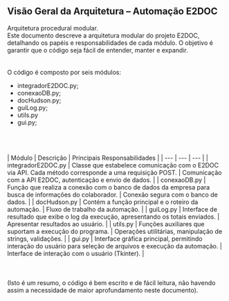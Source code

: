 ## Visão Geral da Arquitetura – Automação E2DOC

Arquitetura procedural modular.\
Este documento descreve a arquitetura modular do projeto E2DOC, detalhando os papéis e responsabilidades de cada módulo. O objetivo é garantir que o código seja fácil de entender, manter e expandir.
<br/>
<br/>
<br/>
O código é composto por seis módulos:
- integradorE2DOC.py;
- conexaoDB.py;
- docHudson.py;
- guiLog.py;
- utils.py
- gui.py;
<br/>
<br/>
<br/>
| Módulo | Descrição | Principais Responsabilidades |
| --- | --- | --- |
| integradorE2DOC.py | Classe que estabelece comunicação com o E2DOC via API. Cada método corresponde a uma requisição POST. | Comunicação com a API E2DOC, autenticação e envio de dados. |
| conexaoDB.py | Função que realiza a conexão com o banco de dados da empresa para busca de informações do colaborador. |	Conexão segura com o banco de dados. |
| docHudson.py | Contém a função principal e o roteiro da automação. | Fluxo de trabalho da automação. |
| guiLog.py |	Interface de resultado que exibe o log da execução, apresentando os totais enviados. | Apresentar resultados ao usuário. |
| utils.py | Funções auxiliares que suportam a execução do programa. | Operações utilitárias, manipulação de strings, validações. |
| gui.py | Interface gráfica principal, permitindo interação do usuário para seleção de arquivos e execução da automação. |	Interface de interação com o usuário (Tkinter). |
<br/>
<br/>
<br/>
<br/>
(Isto é um resumo, o código é bem escrito e de fácil leitura, não havendo assim a necessidade de maior aprofundamento neste documento).
